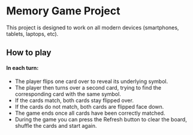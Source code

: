 # Memory Game Project

This project is designed to work on all modern devices (smartphones, tablets, laptops, etc).


## How to play

#### In each turn:

* The player flips one card over to reveal its underlying symbol.
* The player then turns over a second card, trying to find the corresponding card with the same symbol.
* If the cards match, both cards stay flipped over.
* If the cards do not match, both cards are flipped face down.
* The game ends once all cards have been correctly matched.
* During the game you can press the Refresh button to clear the board, shuffle the cards and start again.




